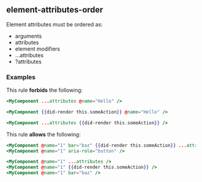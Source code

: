 ## element-attributes-order

Element attributes must be ordered as:

* arguments
* attributes
* element modifiers
* ...attributes
* ?attributes

### Examples

This rule **forbids** the following:

```hbs
<MyComponent ...attributes @name="Hello" />
```

```hbs
<MyComponent {{did-render this.someAction}} @name="Hello" />
```

```hbs
<MyComponent ...attributes {{did-render this.someAction}} />
```

This rule **allows** the following:

```hbs
<MyComponent @name="1" bar="baz" {{did-render this.someAction}} ...attributes aria-role="button" />
<MyComponent @name="1" aria-role="button" />
```

```hbs
<MyComponent @name="1" ...attributes />
<MyComponent @name="1" {{did-render this.someAction}} />
<MyComponent @name="1" bar="baz" />
```
